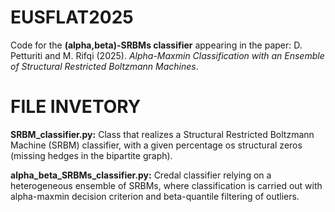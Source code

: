 # EUSFLAT2025
Code for the **(alpha,beta)-SRBMs classifier** appearing in the paper:
D. Petturiti and M. Rifqi (2025).
_Alpha-Maxmin Classification with an Ensemble of Structural Restricted Boltzmann Machines_.

# FILE INVETORY

**SRBM_classifier.py:** Class that realizes a Structural Restricted Boltzmann Machine (SRBM) classifier, with a given percentage os structural zeros (missing hedges in the bipartite graph).

**alpha_beta_SRBMs_classifier.py:** Credal classifier relying on a heterogeneous ensemble of SRBMs, where classification is carried out with alpha-maxmin decision criterion and beta-quantile filtering of outliers.
